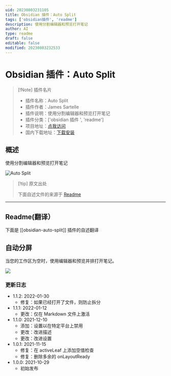 ```yaml
---
uid: 20230803231105
title: Obsidian 插件：Auto Split
tags: ['obsidian插件', 'readme']
description: 使用分割编辑器和预览打开笔记
author: AI
type: readme
draft: false
editable: false
modified: 20230803232533
---
```


# Obsidian 插件：Auto Split

> [!Note] 插件名片
> - 插件名称：Auto Split
> - 插件作者：James Sartelle
> - 插件说明：使用分割编辑器和预览打开笔记
> - 插件分类：['obsidian 插件 ', 'readme']
> - 项目地址：[点我访问](https://github.com/jsartelle/obsidian-auto-split)
> - 国内下载地址：[下载安装](https://pkmer.cn/products/plugin/pluginMarket/?obsidian-auto-split)

## 概述

使用分割编辑器和预览打开笔记

![Auto Split](https://cdn.pkmer.cn/covers/obsidian-auto-split_new.gif!pkmer)

> [!tip] 原文出处
>
>下面自述文件的来源于 [Readme](https://ghproxy.net/https://raw.githubusercontent.com/jsartelle/obsidian-auto-split/master/README.md)
>

---

## Readme(翻译）

下面是 [[obsidian-auto-split]] 插件的自述翻译

## 自动分屏

当您的工作区为空时，使用编辑器和预览并排打开笔记。

![](https://raw.githubusercontent.com/jsartelle/obsidian-auto-split/master/preview.gif)

### 更新日志

- 1.1.2: 2022-01-30
    - 修复：如果已经打开了文件，则防止拆分
- 1.1.1: 2022-01-12
    - 更改：仅在 Markdown 文件上激活
- 1.1.0: 2021-12-10
    - 添加：设置以在特定平台上禁用
    - 更改：改进描述
    - 更改：改进设置
- 1.0.1: 2021-11-15
    - 修复：在 activeLeaf 上添加空值检查
    - 修复：删除多余的 onLayoutReady
- 1.0.0: 2021-10-29
    - 初始发布



